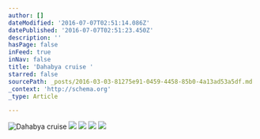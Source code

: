 ```yaml
---
author: []
dateModified: '2016-07-07T02:51:14.086Z'
datePublished: '2016-07-07T02:51:23.450Z'
description: ''
hasPage: false
inFeed: true
inNav: false
title: 'Dahabya cruise '
starred: false
sourcePath: _posts/2016-03-03-81275e91-0459-4458-85b0-4a13ad53a5df.md
_context: 'http://schema.org'
_type: Article

---
```

![Dahabya cruise ](https://s3-us-west-2.amazonaws.com/the-grid-img/p/7fac238e9cbb3aba351b8ed732edcac76f1f7ca4.jpg)
![](https://the-grid-user-content.s3-us-west-2.amazonaws.com/14842984-fad7-4d9e-84df-b15b13269426.jpg)
![](https://s3-us-west-2.amazonaws.com/the-grid-img/p/2104149024a0edcb7fca05c6d63ab95ab6398c73.jpg)
![](https://the-grid-user-content.s3-us-west-2.amazonaws.com/2f2de614-fcd7-4342-a716-1266219af026.jpg)
![](https://the-grid-user-content.s3-us-west-2.amazonaws.com/cbf89faa-91c0-46ae-9b6e-b69e9771fee0.jpg)